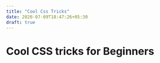 ```yaml
---
title: "Cool Css Tricks"
date: 2020-07-09T18:47:26+05:30
draft: true
---
```


# Cool CSS tricks for Beginners